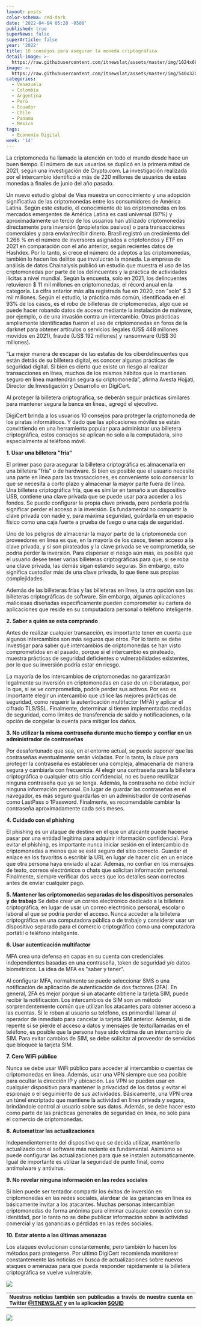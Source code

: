```yaml
---
layout: posts
color-schema: red-dark
date: '2022-04-04 05:20 -0500'
published: true
superNews: false
superArticle: false
year: '2022'
title: 10 consejos para asegurar la moneda criptográfica
detail-image: >-
  https://raw.githubusercontent.com/itnewslat/assets/master/img/1024x680/Criptocoins-g.jpg
image: >-
  https://raw.githubusercontent.com/itnewslat/assets/master/img/540x320/Criptocoins-p.jpg
categories:
  - Venezuela
  - Colombia
  - Argentina
  - Perú
  - Ecuador
  - Chile
  - Panama
  - Mexico
tags:
  - Economía Digital
week: '14'
---
```

La criptomoneda ha llamado la atención en todo el mundo desde hace un buen tiempo. El número de sus usuarios se duplicó en la primera mitad de 2021, según una investigación de Crypto.com. La investigación realizada por el intercambio identificó a más de 220 millones de usuarios de estas monedas a finales de junio del año pasado.

Un nuevo estudio global de Visa muestra un conocimiento y una adopción significativa de las criptomonedas entre los consumidores de América Latina. Según este estudio, el conocimiento de las criptomonedas en los mercados emergentes de América Latina es casi universal (97%) y aproximadamente un tercio de los usuarios han utilizado criptomonedas directamente para inversión (propietarios pasivos) o para transacciones comerciales y para enviar/recibir dinero. Brasil registró un crecimiento del 1.266 % en el número de inversores asignados a criptofondos y ETF en 2021 en comparación con el año anterior, según recientes datos de Hashdex. Por lo tanto, si crece el número de adeptos a las criptomonedas, también lo hacen los delitos que involucran la moneda. La empresa de análisis de datos Chainalysis publicó un estudio que muestra el uso de las criptomonedas por parte de los delincuentes y la práctica de actividades ilícitas a nivel mundial. Según la encuesta, solo en 2021, los delincuentes retuvieron $ 11 mil millones en criptomonedas, el récord anual en la categoría. La cifra anterior más alta registrada fue en 2020, con "solo" $ 3 mil millones. Según el estudio, la práctica más común, identificada en el 93% de los casos, es el robo de billeteras de criptomonedas, algo que se puede hacer robando datos de acceso mediante la instalación de malware, por ejemplo, o de una invasión contra un intercambio. Otras prácticas ampliamente identificadas fueron el uso de criptomonedas en foros de la darknet para obtener artículos o servicios ilegales (US$ 448 millones movidos en 2021), fraude (US$ 192 millones) y ransomware (US$ 30 millones).

“La mejor manera de escapar de las estafas de los ciberdelincuentes que están detrás de su billetera digital, es conocer algunas prácticas de seguridad digital. Si bien es cierto que existe un riesgo al realizar transacciones en línea, muchos de los mismos hábitos que lo mantienen seguro en línea mantendrán segura su criptomoneda”, afirma Avesta Hojjati, Director de Investigación y Desarrollo en DigiCert.

Al proteger la billetera criptográfica, se deberán seguir prácticas similares para mantener segura la banca en línea., agregó el ejecutivo.



DigiCert brinda a los usuarios 10 consejos para proteger la criptomoneda de los piratas informáticos. Y dado que las aplicaciones móviles se están convirtiendo en una herramienta popular para administrar una billetera criptográfica, estos consejos se aplican no solo a la computadora, sino especialmente al teléfono móvil.

**1. Usar una billetera "fría"**

El primer paso para asegurar la billetera criptográfica es almacenarla en una billetera "fría" o de hardware. Si bien es posible que el usuario necesite una parte en línea para las transacciones, es conveniente solo conservar lo que se necesita a corto plazo y almacenar la mayor parte fuera de línea. Una billetera criptográfica fría, que es similar en tamaño a un dispositivo USB, contiene una clave privada que se puede usar para acceder a los fondos. Se puede configurar la propia clave privada, pero perderla podría significar perder el acceso a la inversión. Es fundamental no compartir la clave privada con nadie y, para máxima seguridad, guárdarla en un espacio físico como una caja fuerte a prueba de fuego o una caja de seguridad.

Uno de los peligros de almacenar la mayor parte de la criptomoneda con proveedores en línea es que, en la mayoría de los casos, tienen acceso a la clave privada, y si son pirateados y la clave privada se ve comprometida, se podría perder la inversión. Para dispersar el riesgo aún más, es posible que el usuario desee tener varias billeteras criptográficas para que, si se roba una clave privada, las demás sigan estando seguras. Sin embargo, esto significa custodiar más de una clave privada, lo que tiene sus propias complejidades.

Además de las billeteras frías y las billeteras en línea, la otra opción son las billeteras criptográficas de software. Sin embargo, algunas aplicaciones maliciosas diseñadas específicamente pueden comprometer su cartera de aplicaciones que reside en su computadora personal o teléfono inteligente.

**2. Saber a quién se esta comprando**

Antes de realizar cualquier transacción, es importante tener en cuenta que algunos intercambios son más seguros que otros. Por lo tanto se debe investigar para saber qué intercambios de criptomonedas se han visto comprometidos en el pasado, porque si el intercambio es pirateado, muestra prácticas de seguridad deficientes o vulnerabilidades existentes, por lo que su inversión podría estar en riesgo.

La mayoría de los intercambios de criptomonedas no garantizarán legalmente su inversión en criptomonedas en caso de un ciberataque, por lo que, si se ve comprometida, podría perder sus activos. Por eso es importante elegir un intercambio que utilice las mejores prácticas de seguridad, como requerir la autenticación multifactor (MFA) y aplicar el cifrado TLS/SSL. Finalmente, determinar si tienen implementadas medidas de seguridad, como límites de transferencia de saldo y notificaciones, o la opción de congelar la cuenta para mitigar los daños.

**3. No utilizar la misma contraseña durante mucho tiempo y confíar en un administrador de contraseñas**

Por desafortunado que sea, en el entorno actual, se puede suponer que las contraseñas eventualmente serán violadas. Por lo tanto, la clave para proteger la contraseña es establecer una compleja, almacenarla de manera segura y cambiarla con frecuencia. Al elegir una contraseña para la billetera criptográfica o cualquier otro sitio confidencial, no es bueno reutilizar ninguna contraseña que ya se tenga. Además, la contraseña no debe incluir ninguna información personal. En lugar de guardar las contraseñas en el navegador, es más seguro guardarlas en un administrador de contraseñas como LastPass o 1Password. Finalmente, es recomendable cambiar la contraseña aproximadamente cada seis meses.

**4. Cuidado con el phishing**

El phishing es un ataque de destino en el que un atacante puede hacerse pasar por una entidad legítima para adquirir información confidencial. Para evitar el phishing, es importante nunca iniciar sesión en el intercambio de criptomonedas a menos que se esté seguro del sitio correcto. Guardar el enlace en los favoritos o escribir la URL en lugar de hacer clic en un enlace que otra persona haya enviado al azar. Además, no confíar en los mensajes de texto, correos electrónicos o chats que solicitan información personal. Finalmente, siempre verificar dos veces que los detalles sean correctos antes de enviar cualquier pago.

**5. Mantener las criptomonedas separadas de los dispositivos personales y de trabajo**
Se debe crear un correo electrónico dedicado a la billetera criptográfica, en lugar de usar un correo electrónico personal, escolar o laboral al que se podría perder el acceso. Nunca acceder a la billetera criptográfica en una computadora pública o de trabajo y considerar usar un dispositivo separado para el comercio criptográfico como una computadora portátil o teléfono inteligente.

**6. Usar autenticación multifactor**

MFA crea una defensa en capas en su cuenta con credenciales independientes basadas en una contraseña, token de seguridad y/o datos biométricos. La idea de MFA es "saber y tener".

Al configurar MFA, normalmente se puede seleccionar SMS o una notificación de aplicación de autenticación de dos factores (2FA). En general, 2FA es mejor porque si un atacante obtiene la tarjeta SIM, puede recibir la notificación. Los intercambios de SIM son un método sorprendentemente común que utilizan los atacantes para obtener acceso a las cuentas. Si le roban al usuario su teléfono, es primordial llamar al operador de inmediato para cancelar la tarjeta SIM anterior. Además, si de repente si se pierde el acceso a datos y mensajes de texto/llamadas en el teléfono, es posible que la persona haya sido víctima de un intercambio de SIM. Para evitar cambios de SIM, se debe solicitar al proveedor de servicios que bloquee la tarjeta SIM.

**7. Cero WiFi público**

Nunca se debe usar WiFi público para acceder al intercambio o cuentas de criptomonedas en línea. Además, usar una VPN siempre que sea posible para ocultar la dirección IP y ubicación. Las VPN se pueden usar en cualquier dispositivo para mantener la privacidad de los datos y evitar el espionaje o el seguimiento de sus actividades. Básicamente, una VPN crea un túnel encriptado que mantiene la actividad en línea privada y segura, brindándole control al usuario sobre sus datos. Además, se debe hacer esto como parte de las prácticas generales de seguridad en línea, no solo para el comercio de criptomonedas.

**8. Automatizar las actualizaciones**

Independientemente del dispositivo que se decida utilizar, manténerlo actualizado con el software más reciente es fundamental. Asimismo se puede configurar las actualizaciones para que se instalen automáticamente. Igual de importante es utilizar la seguridad de punto final, como antimalware y antivirus.

**9. No revelar ninguna información en las redes sociales**

Si bien puede ser tentador compartir los éxitos de inversión en criptomonedas en las redes sociales, alardear de las ganancias en línea es básicamente invitar a los atacantes. Muchas personas intercambian criptomonedas de forma anónima para eliminar cualquier conexión con su identidad, por lo tanto no se debe publicar información sobre la actividad comercial y las ganancias o pérdidas en las redes sociales.

**10. Estar atento a las últimas amenazas**

Los ataques evolucionan constantemente, pero también lo hacen los métodos para protegerse. Por ultimo DigiCert recomienda monitorear constantemente las noticias en busca de actualizaciones sobre nuevos ataques o amenazas para que pueda responder rápidamente si la billetera criptográfica se vuelve vulnerable.

![](https://raw.githubusercontent.com/itnewslat/assets/master/img/540x320/Criptocoins-p.jpg)

<table style="height: 42px;" width="569">
<tbody>
<tr>
<td style="text-align: justify;"><sub><strong>Nuestras noticias también son publicadas a través de nuestra cuenta en Twitter <a href="https://twitter.com/itnewslat?lang=es">@ITNEWSLAT</a> y en la aplicación <a href="https://squidapp.co/en/">SQUID</a></strong></sub></td>
</tr>
</tbody>
</table>

<img src="https://tracker.metricool.com/c3po.jpg?hash=56f88a41e39ab42c063cc51676587a04"/>